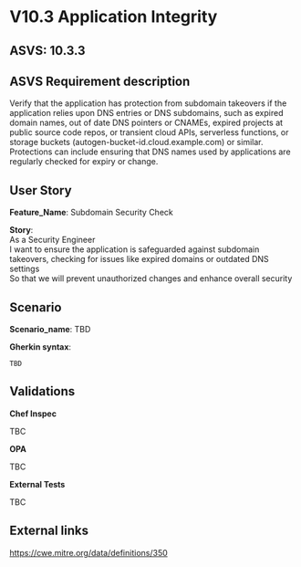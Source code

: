 # V10.3 Application Integrity

## ASVS: 10.3.3

## ASVS Requirement description

Verify that the application has protection from subdomain
takeovers if the application relies upon DNS entries or DNS 
subdomains, such as expired domain names, out of date DNS 
pointers or CNAMEs, expired projects at public source code repos,
or transient cloud APIs, serverless functions, or storage buckets
(autogen-bucket-id.cloud.example.com) or similar. Protections can
include ensuring that DNS names used by applications are 
regularly checked for expiry or change.

## User Story

**Feature_Name**: Subdomain Security Check

**Story**:\
As a Security Engineer\
I want to ensure the application is safeguarded against subdomain takeovers,
checking for issues like expired domains or outdated DNS settings\
So that we will prevent unauthorized changes and enhance overall security

## Scenario

**Scenario_name**: TBD

**Gherkin syntax**:

```gherkin
TBD
```

## Validations

**Chef Inspec**

TBC

**OPA**

TBC

**External Tests**

TBC

## External links

<https://cwe.mitre.org/data/definitions/350>
